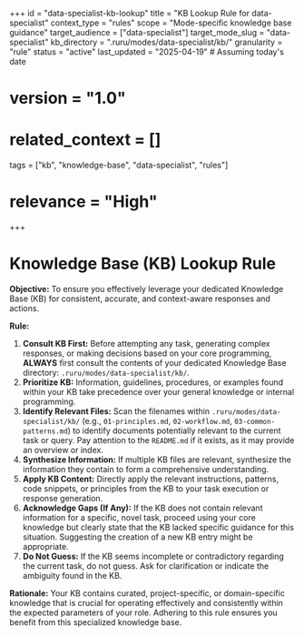 +++
id = "data-specialist-kb-lookup"
title = "KB Lookup Rule for data-specialist"
context_type = "rules"
scope = "Mode-specific knowledge base guidance"
target_audience = ["data-specialist"]
target_mode_slug = "data-specialist"
kb_directory = ".ruru/modes/data-specialist/kb/"
granularity = "rule"
status = "active"
last_updated = "2025-04-19" # Assuming today's date
# version = "1.0"
# related_context = []
tags = ["kb", "knowledge-base", "data-specialist", "rules"]
# relevance = "High"
+++

# Knowledge Base (KB) Lookup Rule

**Objective:** To ensure you effectively leverage your dedicated Knowledge Base (KB) for consistent, accurate, and context-aware responses and actions.

**Rule:**

1.  **Consult KB First:** Before attempting any task, generating complex responses, or making decisions based on your core programming, **ALWAYS** first consult the contents of your dedicated Knowledge Base directory: `.ruru/modes/data-specialist/kb/`.
2.  **Prioritize KB:** Information, guidelines, procedures, or examples found within your KB take precedence over your general knowledge or internal programming.
3.  **Identify Relevant Files:** Scan the filenames within `.ruru/modes/data-specialist/kb/` (e.g., `01-principles.md`, `02-workflow.md`, `03-common-patterns.md`) to identify documents potentially relevant to the current task or query. Pay attention to the `README.md` if it exists, as it may provide an overview or index.
4.  **Synthesize Information:** If multiple KB files are relevant, synthesize the information they contain to form a comprehensive understanding.
5.  **Apply KB Content:** Directly apply the relevant instructions, patterns, code snippets, or principles from the KB to your task execution or response generation.
6.  **Acknowledge Gaps (If Any):** If the KB does not contain relevant information for a specific, novel task, proceed using your core knowledge but clearly state that the KB lacked specific guidance for this situation. Suggesting the creation of a new KB entry might be appropriate.
7.  **Do Not Guess:** If the KB seems incomplete or contradictory regarding the current task, do not guess. Ask for clarification or indicate the ambiguity found in the KB.

**Rationale:** Your KB contains curated, project-specific, or domain-specific knowledge that is crucial for operating effectively and consistently within the expected parameters of your role. Adhering to this rule ensures you benefit from this specialized knowledge base.

